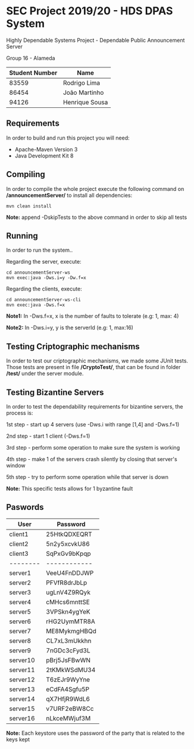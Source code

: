 # SEC Project 2019/20 - HDS DPAS System 

Highly Dependable Systems Project - Dependable Public Announcement Server

Group 16 - Alameda

Student Number | Name
------------- | -------------
83559 | Rodrigo Lima
86454 | João Martinho
94126 | Henrique Sousa

## Requirements
In order to build and run this project you will need:
* Apache-Maven Version 3
* Java Development Kit 8

## Compiling
In order to compile the whole project execute the following command on **/announcementServer/** to install all dependencies:

    mvn clean install
    
**Note:** append -DskipTests to the above command in order to skip all tests 

## Running
In order to run the system..
    
Regarding the server, execute:

    cd announcementServer-ws
    mvn exec:java -Dws.i=y -Dw.f=x
    
Regarding the clients, execute:

    cd announcementServer-ws-cli
    mvn exec:java -Dws.f=x
    
**Note1:** In -Dws.f=x, x is the number of faults to tolerate (e.g: 1, max: 4)

**Note2:** In -Dws.i=y, y is the serverId (e.g: 1, max:16)

## Testing Criptographic mechanisms
In order to test our criptographic mechanisms, we made some JUnit tests.
Those tests are present in file **/CryptoTest/**, that can be found in folder **/test/** under the server module.

## Testing Bizantine Servers
In order to test the dependability requirements for bizantine servers, the process is:

1st step - start up 4 servers (use -Dws.i with range [1,4] and -Dws.f=1)

2nd step - start 1 client (-Dws.f=1)

3rd step - perform some operation to make sure the system is working

4th step - make 1 of the servers crash silently by closing that server's window

5th step - try to perform some operation while that server is down

**Note:** This specific tests allows for 1 byzantine fault

## Paswords

User | Password
-------- | --------
client1 | 25HtkQDXEQRT
client2 | 5n2y5xcvkU86
client3 | SqPxGv9bKpqp
--------| ------------ 
server1  | VeeU4FnDDJWP
server2  | PFVfR8drJbLp
server3  | ugLnV4Z9RQyk
server4  | cMHcs6mnttSE
server5  | 3VPSkn4ygYeK
server6  | rHG2UymMTR8A
server7  | ME8MykmgHBQd
server8  | CL7xL3mUkkhn
server9  | 7nGDc3cFyd3L
server10 | pBrj5JsFBwWN
server11 | 2tKMkWSdMU34
server12 | T6zEJr9WyYne
server13 | eCdFA4Sgfu5P
server14 | qX7HfjR9WdL6
server15 | v7URF2eBW8Cc
server16 | nLkceMWjuf3M

**Note:** Each keystore uses the password of the party that is related to the keys kept
